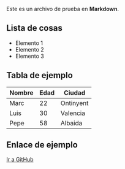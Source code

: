 Este es un archivo de prueba en **Markdown**.

## Lista de cosas
- Elemento 1
- Elemento 2
- Elemento 3

## Tabla de ejemplo
| Nombre | Edad | Ciudad |
|--------|------|--------|
| Marc    | 22   | Ontinyent |
| Luis   | 30   | Valencia |
| Pepe  |  58  |  Albaida  |

## Enlace de ejemplo
[Ir a GitHub](https://github.com)

